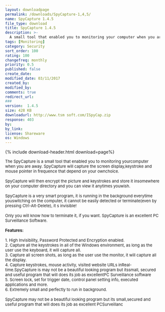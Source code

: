 ```yaml
---
layout: downloadpage
permalink: /downloads/SpyCapture-1,4,5/
name: SpyCapture 1.4.5
file_type: download
title: SpyCapture 1.4.5
description: >-
  A small tool that enabled you to monitoring your computer when you are away
tags: [Monitoring]
category: Security
sort_order: 100
rating: 100
changefreq: monthly
priority: 0.5
published: false
create_date: 
modified_date: 03/11/2017
created_by: 
modified_by: 
comments: true
redirect_url: 
### 
version:  1.4.5
size: 428 KB
downloadurl: http://www.tsm soft.com/ISpyCap.zip
response: 403
by: 
by_link: 
license: Shareware
os: Windows
---
```


{% include download-header.html download=page%}

<p style="fix-download-text !important">
<p><font size="2"><p>The SpyCapture is a small tool that enabled you to monitoring yourcomputer when you are away. SpyCapture will capture the screen display,keystroke and mouse pointer in frequence that depend on your ownchoice. <br />
<br />
SpyCapture will then encrypt the picture and keystrokes and store it insomewhere on your computer directory and you can view it anytimes youwish.<br />
<br />
SpyCapture is a very smart program, it is running in the background everytime youswitching on the computer, it cannot be easily detected or terminate(even by pressing Ctrl-Alt-Delete), it s invisible! <br />
<br />
Only you will know how to terminate it, if you want. SpyCapture is an excellent PC Surveillance Software. <br />
<br />
<strong>Features:</strong><br />
<br />
1. High Invisibility, Password Protected and Encryption enabled.<br />
2. Capture all the keystrokes in all of the Windows environment, as long as the user use the keyboard, it will capture all.<br />
3. Capture all screen shots, as long as the user use the monitor, it will capture all the display.<br />
4. Capture keystrokes, mouse activity, visited website URLs inReal-time.SpyCapture is may not be a beautiful looking program but itssmall, secured and useful program that will does its job as excellentPC Surveillance software<br />
5. Screen lock, set for trigger date, control panel setting info, executed applications and more.<br />
6. Extremely small and perfectly to run in background.<br />
<br />
SpyCapture may not be a beautiful looking program but its small,secured and useful program that will does its job as excellent PCSurveillanc</p></p></p>
